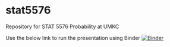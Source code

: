 # stat5576
Repository for STAT 5576 Probability at UMKC

Use the below link to run the presentation using Binder
[![Binder](https://mybinder.org/badge_logo.svg)](https://mybinder.org/v2/gh/dtaylor-umkc/stat5576/HEAD?urlpath=%2Fdoc%2Ftree%2FMC_presentation.ipynb)
